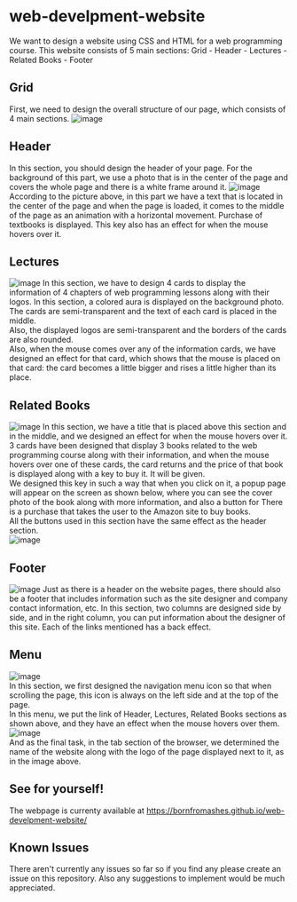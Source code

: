# web-develpment-website

We want to design a website using CSS and HTML for a web programming course. This website consists of 5 main sections: Grid - Header - Lectures - Related Books - Footer

## Grid
First, we need to design the overall structure of our page, which consists of 4 main sections.
![image](https://user-images.githubusercontent.com/117355603/215554351-65e4296e-b8ea-48d8-b685-6398984a0ebe.png)

## Header
In this section, you should design the header of your page. For the background of this part, we use a photo that is in the center of the page and covers the whole page and there is a white frame around it.
![image](https://user-images.githubusercontent.com/117355603/215554894-84e75bd3-19d0-420b-8865-f9026e598c59.png)
According to the picture above, in this part we have a text that is located in the center of the page and when the page is loaded, it comes to the middle of the page as an animation with a horizontal movement. Purchase of textbooks is displayed. This key also has an effect for when the mouse hovers over it.

## Lectures
![image](https://user-images.githubusercontent.com/117355603/215557805-654a4365-b06b-4f84-854f-87e2eda2ceae.png)
In this section, we have to design 4 cards to display the information of 4 chapters of web programming lessons along with their logos. In this section, a colored aura is displayed on the background photo. <br>
The cards are semi-transparent and the text of each card is placed in the middle. <br>
Also, the displayed logos are semi-transparent and the borders of the cards are also rounded. <br>
Also, when the mouse comes over any of the information cards, we have designed an effect for that card, which shows that the mouse is placed on that card: the card becomes a little bigger and rises a little higher than its place.

## Related Books
![image](https://user-images.githubusercontent.com/117355603/215558034-ff8f50d9-4f7e-4bc4-bca1-414daff6f393.png)
In this section, we have a title that is placed above this section and in the middle, and we designed an effect for when the mouse hovers over it. <br> 
3 cards have been designed that display 3 books related to the web programming course along with their information, and when the mouse hovers over one of these cards, the card returns and the price of that book is displayed along with a key to buy it. It will be given. <br>
We designed this key in such a way that when you click on it, a popup page will appear on the screen as shown below, where you can see the cover photo of the book along with more information, and also a button for There is a purchase that takes the user to the Amazon site to buy books. <br>
All the buttons used in this section have the same effect as the header section. <br>
![image](https://user-images.githubusercontent.com/117355603/215559796-daeb3323-bb23-47f4-a696-45b99731c1c4.png)

## Footer
![image](https://user-images.githubusercontent.com/117355603/215560239-9f866c60-6f21-414b-a8b8-369439294878.png)
Just as there is a header on the website pages, there should also be a footer that includes information such as the site designer and company contact information, etc. In this section, two columns are designed side by side, and in the right column, you can put information about the designer of this site. Each of the links mentioned has a back effect.

## Menu
![image](https://user-images.githubusercontent.com/117355603/215560838-9bf8e41c-c358-4291-8647-3f2ed4226f34.png)
<br>
In this section, we first designed the navigation menu icon so that when scrolling the page, this icon is always on the left side and at the top of the page. <br>
In this menu, we put the link of Header, Lectures, Related Books sections as shown above, and they have an effect when the mouse hovers over them. <br>
![image](https://user-images.githubusercontent.com/117355603/215561017-81d331bf-66f0-4605-9380-895ec5ad3df6.png)
<br> And as the final task, in the tab section of the browser, we determined the name of the website along with the logo of the page displayed next to it, as in the image above.

## See for yourself!
The webpage is currenty available at https://bornfromashes.github.io/web-develpment-website/

## Known Issues
There aren't currently any issues so far so if you find any please create an issue on this repository.
Also any suggestions to implement would be much appreciated.

